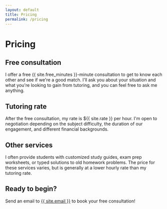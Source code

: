 ```yaml
---
layout: default
title: Pricing
permalink: /pricing
---
```


# Pricing

## Free consultation

<p>I offer a free {{ site.free_minutes }}-minute consultation to get to know each other and see if we're a good match. I'll ask you about your situation and what you're looking to gain from tutoring, and you can feel free to ask me anything.</p>

## Tutoring rate

<p>After the free consultation, my rate is ${{ site.rate }} per hour. I'm open to negotiation depending on the subject difficulty, the duration of our engagement, and different financial backgrounds.</p>

## Other services

I often provide students with customized study guides, exam prep worksheets, or typed solutions to old homework problems. The price for these services varies, but is generally at a lower hourly rate than my tutoring rate.

## Ready to begin?

<p>Send an email to <a href="mailto:{{ site.email }}">{{ site.email }}</a> to book your free consultation!</p>